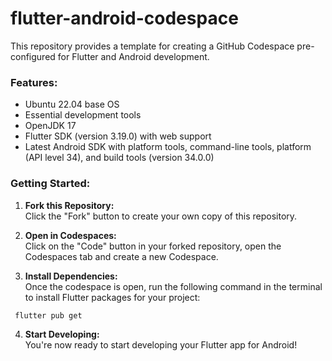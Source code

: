 # flutter-android-codespace
This repository provides a template for creating a GitHub Codespace pre-configured for Flutter and Android development.

### Features:
- Ubuntu 22.04 base OS
- Essential development tools
- OpenJDK 17
- Flutter SDK (version 3.19.0) with web support
- Latest Android SDK with platform tools, command-line tools, platform (API level 34), and build tools (version 34.0.0)

### Getting Started:
1. **Fork this Repository:**  
   Click the "Fork" button to create your own copy of this repository.

2. **Open in Codespaces:**  
   Click on the "Code" button in your forked repository, open the Codespaces tab and create a new Codespace.

3. **Install Dependencies:**  
   Once the codespace is open, run the following command in the terminal to install Flutter packages for your project:

  ```bash
   flutter pub get                                
  ```

4. **Start Developing:**  
   You're now ready to start developing your Flutter app for Android!


